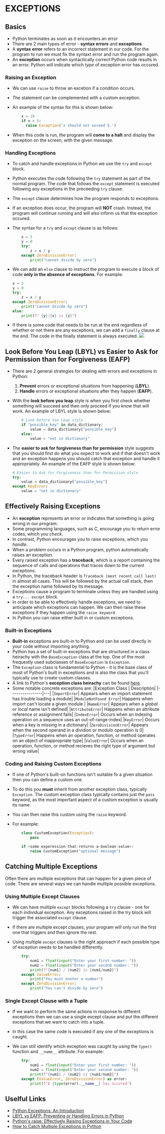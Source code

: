 # EXCEPTIONS

## Basics

- Python terminates as soon as it encounters an error
- There are 2 main types of error - **syntax errors** and **exceptions**
- A **syntax error** refers to an incorrect statement in our code. For the program to run we must fix the syntaxt error and run the program again.
- An **exception** occurs when syntactically correct Python code results in an error. Python will indicate which _type_ of exception error has occured.

### Raising an Exception

- We can use `raise` to throw an excetion if a condition occurs.
- The statement can be complemented with a custom exception.
- An example of the syntax for this is shown below:

  ```Python
      x = 10
      if x > 5:
        raise Exception('x should not exceed 5.')
  ```

- When this code is run, the program will **come to a halt** and display the exception on the screen, with the given message.

### Handling Exceptions

- To catch and handle exceptions in Python we use the `try` and `except` block.
- Python executes the code following the `try` statement as part of the normal program. The code that follows the `except` statement is executed following any exceptions in the preceeding `try` clause.
- The `except` clause determines how the program responds to exceptions.
- If an exception does occur, the program will **NOT** crash. Instead, the program will continue running and will also inform us that the exception occured.
- The syntax for a `try` and `except` clause is as follows:

  ```Python
      x = 5
      y = 0
      try:
          z = x / y
      except ZeroDivisionError:
          print("cannot divide by zero")
  ```

- We can add an `else` clause to instruct the program to execute a block of code **only in the absence of exceptions**. For example:

  ```Python
  x = 5
  y = 0
  try:
      z = x / y
  except ZeroDivisionError:
      print("cannot divide by zero")
  else:
      print(f" {y}/{x} is {z}")
  ```

- If there is some code that needs to be run at the end regardless of whether or not there are any exceptions, we can add a `finally` clause at the end. The code in the finally statement is always executed.
  ![](./images/try-except-else-finally.png)

## Look Before You Leap (LBYL) vs Easier to Ask for Permission than for Forgiveness (EAFP)

- There are 2 general strategies for dealing with errors and exceptions in Python:
  1. **Prevent** errors or exceptional situations from happening (**LBYL**).
  2. **Handle** errors or exceptional situations after they happen (**EAFP**).
- With the **look before you leap** style is when you first check whether something will succeed and then only proceed if you know that will work. An example of LBYL style is shown below:

  ```Python
      # Look Before You Leap style
      if "possible_key" in data_dictionary:
          value = data_dictionary["possible_key"]
      else:
          value = "not in dictionary"
  ```

- The **easier to ask for forgiveness than for permission** style suggests that you should first do what you expect to work and if that doesn't work and an exception happens you should catch that exception and handle it appropriately. An example of the EAFP style is shown below:

  ```Python
  # Easier to Ask for Forgiveness than for Permission style
  try:
      value = data_dictionary["possible_key"]
  except KeyError:
      value = "not in dictionary"
  ```

## Effectively Raising Exceptions

- An **exception** represents an error or indicates that something is going wrong in our program.
- Some programming languages, such as C, encourage you to return error codes, which you _check_.
- In contrast, Python encourages you to raise exceptions, which you _handle_.
- When a problem occurs in a Python program, python automatically raises an exception.
- Every raised exception has a **traceback**, which is a report containing the sequence of calls and operations that traces down to the current exceptions.
- In Python, the traceback header is `Traceback (most recent call last)` in almost all cases. This will be followed by the actual call stack, then the exception name followed by its message.
- Exceptions cause a program to terminate unless they are handled using a `try... except` block.
- In order to be able to effectively handle exceptions, we need to anticipate which exceptions can happen. We can then raise these exceptions if they happen using the `raise keyword`
- In Python you can raise either built in or custom exceptions.

### Built-in Exceptions

- **Built-in** exceptions are built-in to Python and can be used directly in your code without importing anything.
- Python has a set of built-in exceptions that are structured in a class heirachy with the `BaseException` class at the top. One of the most frequestly used subclasses of `BaseException` is `Exception`.
- The `Exception` class is fundamental to Python - it is the base class of most of Python's built in exceptions and is also the class that you'll typically use to create custom classes.
- A link to Python's **exception class heirachy** can be found [here](https://docs.python.org/3/library/exceptions.html#exception-hierarchy).
- Some notable concrete exceptions are:
  |Exception Class | Description|
  |----------------|---|
  |`ImportError`| Appears when an import statement has trouble loading a module|
  |`ModuleNotFound Error`| Happens when import can't locate a given module |
  |`NameError`| Appears when a _global_ or _local_ name isn't defined|
  |`AttributeError`| Happens when an attribute reference or assignment fails|
  |`IndexError`| Occurs when an indexing operation on a sequence uses an out-of-range-index|
  |`KeyError`| Occurs when a key is missing in a dictionary|
  |`ZeroDivisionError`| Appears when the second operand in a dividion or modulo operation is 0|
  |`TypeError`| Happens when an operation, function, or method operates on an object of inappropriate type|
  |`ValueError`| Occurs when an operation, function, or method recieves the right type of argument but wrong value|

### Coding and Raising Custom Exceptions

- If one of Python's built-on functions isn't suitable fo a given situation then you can define a custom one.
- To do this you **must** inherit from another exception class, typically `Exception`. The custom exception class typically contains just the `pass` keyword, as the most important aspect of a custom exception is usually its name.
- You can then raise this custom using the `raise` keyword.
- For example:

  ```Python
      class CustomException(Exception):
          pass

      if <some-experession-that-returns-a-boolean-value>:
          raise CustomException("optional message")
  ```

## Catching Multiple Exceptions

Often there are multiple exceptions that can happen for a given piece of code. There are several ways we can handle multiple possible exceptions.

### Using Multiple Except Clauses

- We can have multiple `except` blocks following a `try` clause - one for each individual exception. Any exceptions raised in the try block will trigger the associated `except` clause.
- If there are multiple except clauses, your program will only run the first one that triggers and then ignore the rest.
- Using multiple `except` clauses is the right approach if each possible type of exception needs to be handled differently.

  ```Python
      try:
          num1 = float(input("Enter your first number: "))
          num2 = float(input("Enter your second number: "))
          print(f"{num1} / {num2} is {num1/num2}")
      except ValueError:
          print("You must eneter a number")
      except ZeroDivisionError:
          print("You can't divide by zero")
  ```

### Single Except Clause with a Tuple

- If we want to perform the same actions in response to different exceptions then we can use a single except clause and put the different exceptions that we want to catch into a tuple.
- In this case the same code is executed if any one of the exceptions is caught.
- We can still identify which exception was caught by using the `type()` function and `__name__` attribute. For example:

  ```Python
      try:
          num1 = float(input("Enter your first number: "))
          num2 = float(input("Enter your second number: "))
          print(f"{num1} / {num2} is {num1/num2}")
      except (ValueError, ZeroDivisionError) as error:
          print(f"A {type(error).__name__} has occured")
  ```

## Uselful Links

- [Python Exceptions: An Introduction](https://realpython.com/python-exceptions/)
- [LBYL vs EAFP: Preventing or Handling Errors in Python](https://realpython.com/python-lbyl-vs-eafp/)
- [Python's raise: Effectively Raising Exceptions in Your Code](https://realpython.com/python-raise-exception/)
- [How to Catch Multiple Exceptions in Python](https://realpython.com/python-catch-multiple-exceptions/#identify-which-python-exception-was-caught)
